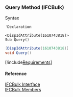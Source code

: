 ﻿### Query Method (IFCBulk)

Syntax

```vbnet
'Declaration

<DispIdAttribute(1610743818)>
Sub Query()
```

```csharp
[DispIdAttribute(1610743818)]
void Query()
```

[!include[Requirements](../partials/requirements.md)]

#### Reference

[IFCBulk Interface](FChoice.Foundation.Clarify.Compatibility~FChoice.Foundation.Clarify.Compatibility.IFCBulk.md)  
[IFCBulk Members](FChoice.Foundation.Clarify.Compatibility~FChoice.Foundation.Clarify.Compatibility.IFCBulk_members.md)